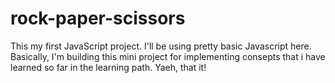 # rock-paper-scissors
This my first JavaScript project.
I'll be using pretty basic Javascript here. Basically, I'm building this mini project for implementing consepts that i have learned so far in the learning path. Yaeh, that it!
